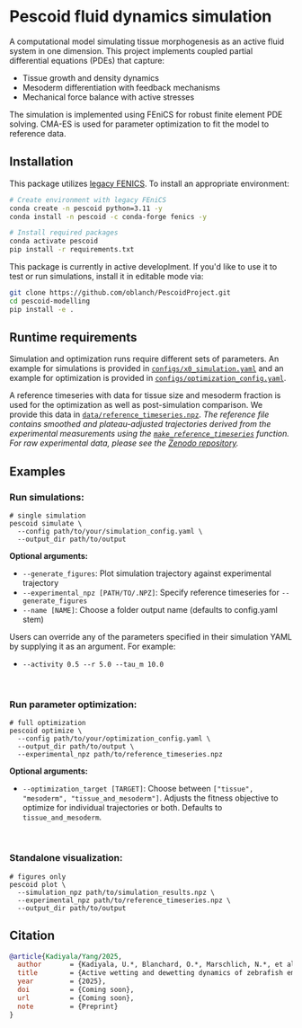 # Pescoid fluid dynamics simulation
A computational model simulating tissue morphogenesis as an active fluid system in one dimension. This project implements coupled partial differential equations (PDEs) that capture:

* Tissue growth and density dynamics
* Mesoderm differentiation with feedback mechanisms
* Mechanical force balance with active stresses

The simulation is implemented using FEniCS for robust finite element PDE solving. CMA-ES is used for parameter optimization to fit the model to reference data.

## Installation
This package utilizes [legacy FENICS](https://fenicsproject.org/download/archive/). To install an appropriate environment:
```sh
# Create environment with legacy FEniCS
conda create -n pescoid python=3.11 -y
conda install -n pescoid -c conda-forge fenics -y

# Install required packages
conda activate pescoid
pip install -r requirements.txt
```

This package is currently in active developlment. If you'd like to use it to test or run simulations, install it in editable mode via:
```sh
git clone https://github.com/oblanch/PescoidProject.git
cd pescoid-modelling
pip install -e .
```


## Runtime requirements
Simulation and optimization runs require different sets of parameters. An example for simulations is provided in [`configs/x0_simulation.yaml`](configs/x0_simulation.yaml) and an example for optimization is provided in [`configs/optimization_config.yaml`](configs/optimization_config.yaml).

A reference timeseries with data for tissue size and mesoderm fraction is used for the optimization as well as post-simulation comparison. We provide this data in [`data/reference_timeseries.npz`](data/reference_timeseries.npz). *The reference file contains smoothed and plateau-adjusted trajectories derived from the experimental measurements using the [`make_reference_timeseries`](pescoid_modelling/utils/helpers.py#L11) function. For raw experimental data, please see the [Zenodo repository](https://zenodo.org/record/YOUR_RECORD_ID).*

## Examples
### Run simulations:
```shell
# single simulation
pescoid simulate \
  --config path/to/your/simulation_config.yaml \
  --output_dir path/to/output
```

**Optional arguments:**

* `--generate_figures`: Plot simulation trajectory against experimental trajectory
* `--experimental_npz [PATH/TO/.NPZ]`: Specify reference timeseries for `--generate_figures`
* `--name [NAME]`: Choose a folder output name (defaults to config.yaml stem)

Users can override any of the parameters specified in their simulation YAML by supplying it as an argument. For example:
* `--activity 0.5 --r 5.0 --tau_m 10.0`

<br>

### Run parameter optimization:
```shell
# full optimization
pescoid optimize \
  --config path/to/your/optimization_config.yaml \
  --output_dir path/to/output \
  --experimental_npz path/to/reference_timeseries.npz
```

**Optional arguments:**
* `--optimization_target [TARGET]`: Choose between `["tissue", "mesoderm", "tissue_and_mesoderm"]`. Adjusts the fitness objective to optimize for individual trajectories or both. Defaults to `tissue_and_mesoderm`.

<br>

### Standalone visualization:
```shell
# figures only
pescoid plot \
  --simulation_npz path/to/simulation_results.npz \
  --experimental_npz path/to/reference_timeseries.npz \
  --output_dir path/to/output
```

## Citation
```bibtex
@article{Kadiyala/Yang/2025,
  author       = {Kadiyala, U.*, Blanchard, O.*, Marschlich, N.*, et al.},
  title        = {Active wetting and dewetting dynamics of zebrafish embryonic explants},
  year         = {2025},
  doi          = {Coming soon},
  url          = {Coming soon},
  note         = {Preprint}
}
